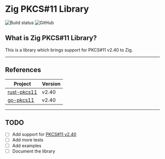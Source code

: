 # Zig PKCS#11 Library

![Build status](https://github.com/kassane/zig-pkcs11/workflows/CI/badge.svg)
![GitHub](https://img.shields.io/github/license/kassane/zig-pkcs11?style=flat-square)


## What is Zig PKCS#11 Library?


This is a library which brings support for PKCS#11 v2.40 to Zig.

---

## References

| Project | Version |
| ------- | ------- |
|[rust-pkcs11](https://github.com/mheese/rust-pkcs11)| v2.40 |
|[go-pkcs11](https://github.com/miekg/pkcs11)| v2.40 |

---
## TODO

- [ ] Add support for [PKCS#11 v2.40](http://docs.oasis-open.org/pkcs11/pkcs11-base/v2.40/os/pkcs11-base-v2.40-os.html)
- [ ] Add more tests
- [ ] Add examples
- [ ] Document the library